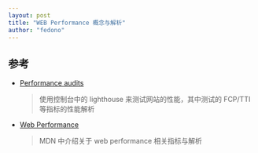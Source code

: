 ```yaml
---
layout: post 
title: "WEB Performance 概念与解析" 
author: "fedono"
---
```




## 参考

- [Performance audits](https://web.dev/lighthouse-performance/) 

  > 使用控制台中的 lighthouse 来测试网站的性能，其中测试的 FCP/TTI 等指标的性能解析

- [Web Performance](https://developer.mozilla.org/en-US/docs/Web/Performance) 

  > MDN  中介绍关于 web performance 相关指标与解析

